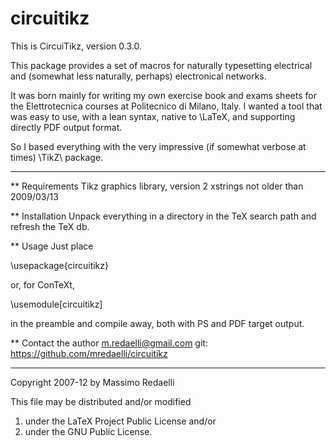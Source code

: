 circuitikz
==========

This is CircuiTikz, version 0.3.0.

This package provides a set of macros for naturally typesetting electrical and (somewhat less naturally, perhaps) electronical networks.

It was born mainly for writing my own exercise book and exams sheets for the Elettrotecnica courses at Politecnico di Milano, Italy. I wanted a tool that was easy to use, with a lean syntax, native to \LaTeX, and supporting directly PDF output format.

So I based everything with the very impressive (if somewhat verbose at times) \TikZ\ package.

--------------

** Requirements
Tikz graphics library, version 2
xstrings not older than 2009/03/13

** Installation
Unpack everything in a directory in the TeX search path and refresh the TeX db.

** Usage
Just place

  \usepackage{circuitikz}
  
or, for ConTeXt, 

  \usemodule[circuitikz]

in the preamble and compile away, both with PS and PDF target output.

** Contact the author
m.redaelli@gmail.com
git: https://github.com/mredaelli/circuitikz

-------------

Copyright 2007-12 by Massimo Redaelli

This file may be distributed and/or modified

1. under the LaTeX Project Public License and/or
2. under the GNU Public License.
